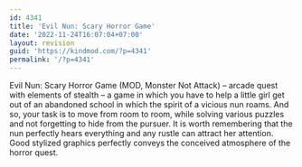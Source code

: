 ```yaml
---
id: 4341
title: 'Evil Nun: Scary Horror Game'
date: '2022-11-24T16:07:04+07:00'
layout: revision
guid: 'https://kindmod.com/?p=4341'
permalink: '/?p=4341'
---
```


Evil Nun: Scary Horror Game (MOD, Monster Not Attack) – arcade quest with elements of stealth – a game in which you have to help a little girl get out of an abandoned school in which the spirit of a vicious nun roams. And so, your task is to move from room to room, while solving various puzzles and not forgetting to hide from the pursuer. It is worth remembering that the nun perfectly hears everything and any rustle can attract her attention. Good stylized graphics perfectly conveys the conceived atmosphere of the horror quest.